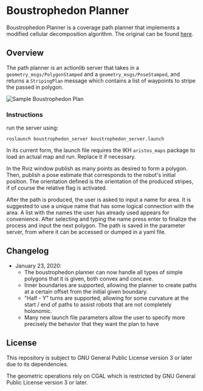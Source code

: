# Boustrophedon Planner
Boustrophedon Planner is a coverage path planner that implements a modified cellular decomposition algorithm. The original can be found [here](https://www.ncbi.nlm.nih.gov/pmc/articles/PMC6806237/).

## Overview
The path planner is an actionlib server that takes in a `geometry_msgs/PolygonStamped` and a `geometry_msgs/PoseStamped`,
and returns a `StripingPlan` message which contains a list of waypoints to stripe the passed in polygon.

![Sample Boustrophedon Plan](half-y-turn-concave.png)

### Instructions

run the server using:
```
roslaunch boustrophedon_server boustrophedon_server.launch
```
In its current form, the launch file requires the IKH ```aristos_maps``` package to load an actual map and run. Replace it if necessary.

In the Rviz window publish as many points as desired to form a polygon. Then, publish a pose estimate that corresponds to the robot's initial position. The orientation defined is the orientation of the produced stripes, if of course the relative flag is activated.

After the path is produced, the user is asked to input a name for area. It is suggested to use a unique name that has some logical connection with the area. A list with the names the user has already used appears for convenience. After selecting and typing the name press enter to finalize the process and input the next polygon. The path is saved in the parameter server, from where it can be accessed or dumped in a yaml file.  

## Changelog

- January 23, 2020:
  - The boustrophedon planner can now handle all types of simple polygons that it is given, both convex and concave.
  - Inner boundaries are supported, allowing the planner to create paths at a certain offset from the initial given boundary.
  - "Half - Y" turns are supported, allowing for some curvature at the start / end of paths to assist robots that are not      completely holonomic.
  - Many new launch file parameters allow the user to specify more precisely the behavior that they want the plan to have

## License

This repository is subject to GNU General Public License version 3 or later due to its dependencies.

The geometric operations rely on CGAL which is restricted by GNU General Public License version 3 or later.
